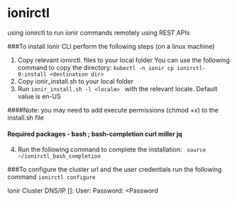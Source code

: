 # ionirctl
using ionirctl to run ionir commands remotely using REST APIs



###To install Ionir CLI perform the following steps (on a linux machine)
1.	Copy relevant ionirctl.<locale> files to your local folder
    You can use the following command to copy the directory:
    ``` kubectl -n ionir cp ionirctl-0:install <destination dir> ```
2.	Copy ionir_install.sh to your local folder
3.	Run
    ```ionir_install.sh -l <locale> ```
    with the relevant locale. Default value is en-US



####Note: you may need to add execute permissions (chmod +x) to the install.sh file 
####      Required packages - bash ; bash-completion curl miller jq

4.	Run the following command to complete the installation:
    ``` source ~/ionirctl_bash_completion```


###To configure the cluster url and the user credentials run the following command
``` ionirctl configure ```

Ionir Cluster DNS/IP []: <cluster-url>
User: <user>
Password: <Password
